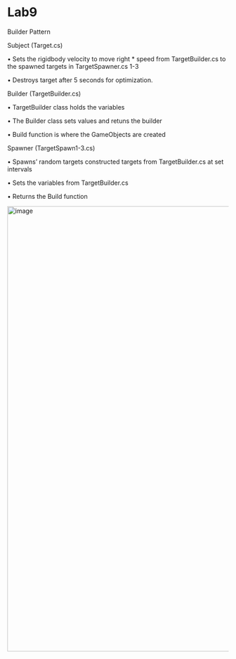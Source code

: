 # Lab9

Builder Pattern



Subject (Target.cs)

•	Sets the rigidbody velocity to move right * speed from TargetBuilder.cs to the spawned targets in TargetSpawner.cs 1-3

•	Destroys target after 5 seconds for optimization.


Builder (TargetBuilder.cs)

•	TargetBuilder class holds the variables 

•	The Builder class sets values and retuns the builder

•	Build function is where the GameObjects are created


Spawner (TargetSpawn1-3.cs)

•	Spawns’ random targets constructed targets from TargetBuilder.cs at set intervals

•	Sets the variables from TargetBuilder.cs

•	Returns the Build function


<img width="1445" height="1014" alt="image" src="https://github.com/user-attachments/assets/70b82a0a-b364-41a0-a484-52dce8017c92" />
